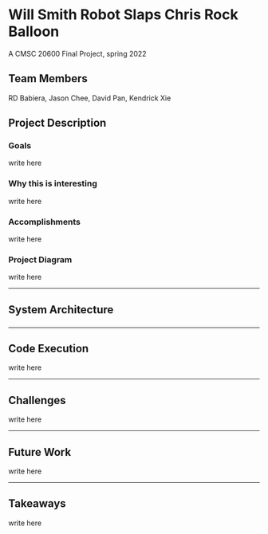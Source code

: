 # Will Smith Robot Slaps Chris Rock Balloon
A CMSC 20600 Final Project, spring 2022

## Team Members
RD Babiera, Jason Chee, David Pan, Kendrick Xie

## Project Description
### Goals

write here

### Why this is interesting

write here

### Accomplishments

write here


### Project Diagram

write here

<hr>

## System Architecture
### 

<hr>

## Code Execution

write here

<hr>

## Challenges

write here

<hr>

## Future Work

write here

<hr>

## Takeaways

write here